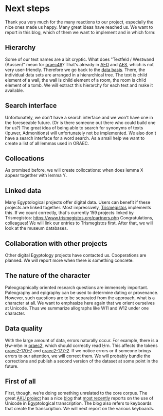 # Next steps

Thank you very much for the many reactions to our project, especially the nice ones made us happy. Many great ideas have reached us. We want to report in this blog, which of them we want to implement and in which form:

## Hierarchy

Some of our text names are a bit cryptic. What does "Textfeld / Westwand (Aussen)" mean for [oraec46](https://oraec.github.io/corpus/oraec46.html)? That's already in [AED](https://simondschweitzer.github.io/aed/) and [AES](https://github.com/simondschweitzer/aes), which is not very user-friendly. Therefore we go back to the [data basis](https://nbn-resolving.org/urn:nbn:de:kobv:b4-opus4-29190). There, the individual data sets are arranged in a hierarchical tree. The text is child element of a wall, the wall is child element of a room, the room is child element of a tomb. We will extract this hierarchy for each text and make it available.

## Search interface

Unfortunately, we don't have a search interface and we won't have one in the foreseeable future. (Or is there someone out there who could build one for us?) The great idea of being able to search for synonyms of texts (Ipuwer, Admonitions) will unfortunately not be implemented. We also don't have a search interface for a word search. As a small help we want to create a list of all lemmas used in ORAEC.

## Collocations

As promised before, we will create collocations: when does lemma X appear together with lemma Y.

## Linked data

Many Egyptological projects offer digital data. Users can benefit if these projects are linked together. Most impressively, [Trismegistos](https://www.trismegistos.org/) implements this. If we count correctly, that's currently 159 projects linked by Trismegistos: <https://www.trismegistos.org/partners.php> Congratulations, colleagues! We will link our entries to Trismegistos first. After that, we will look at the museum databases.

## Collaboration with other projects

Other digital Egyptology projects have contacted us. Cooperations are planned. We will report more when there is something concrete.

## The nature of the character

Paleographically oriented research questions are immensely important. Paleography and epigraphy can be used to determine dating or provenance. However, such questions are to be separated from the approach, what is a character at all. We want to emphasize here again that we orient ourselves at Unicode. Thus we summarize allographs like W11 and W12 under one character.

## Data quality

With the large amount of data, errors naturally occur. For example, there is a Ḥw-mḥn in [oraec2](https://oraec.github.io/corpus/oraec2.html), which should correctly read Ḥrn. This affects the tokens [oraec2-170-7](https://oraec.github.io/corpus/oraec2-170.html) and [oraec2-177-2](https://oraec.github.io/corpus/oraec2-177.html). If we notice errors or if someone brings errors to our attention, we will correct them. We will probably bundle the corrections and publish a second version of the dataset at some point in the future.

## First of all
First, though, we're doing something unrelated to the core corpus. The great [AKU project](https://aku.uni-mainz.de/) has a nice [blog](https://aku.hypotheses.org/) that [most recently](https://aku.hypotheses.org/3063) reports on the use of Unicode in Egyptological transcription. The blog also refers to keyboards that create the transcription. We will next report on the various keyboards.
